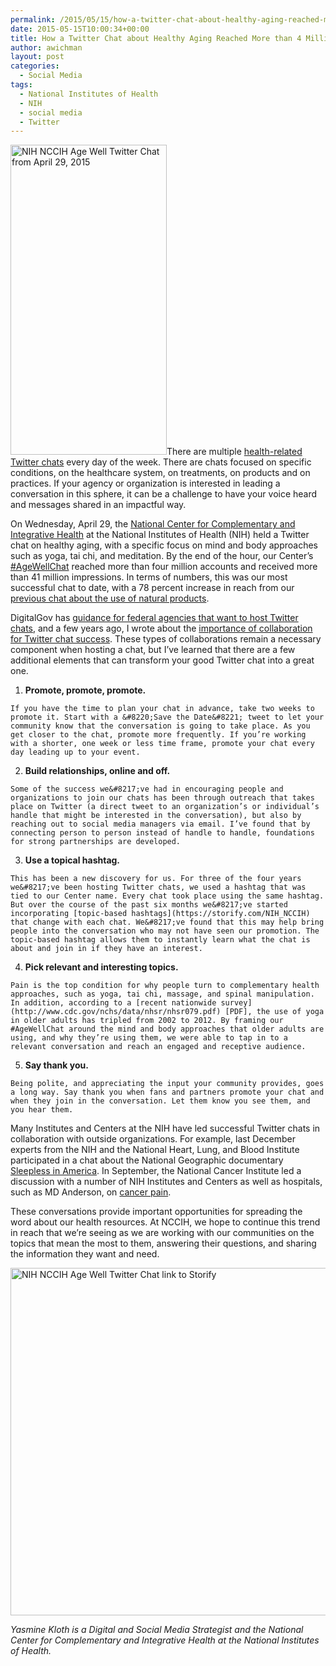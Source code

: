 ```yaml
---
permalink: /2015/05/15/how-a-twitter-chat-about-healthy-aging-reached-more-than-4-million-people/
date: 2015-05-15T10:00:34+00:00
title: How a Twitter Chat about Healthy Aging Reached More than 4 Million People
author: awichman
layout: post
categories:
  - Social Media
tags:
  - National Institutes of Health
  - NIH
  - social media
  - Twitter
---
```


[<img class="alignright wp-image-272432 size-full" src="https://s3.amazonaws.com/sitesusa/wp-content/uploads/sites/212/2015/05/250-x-496-NIH-NCCIH-april-29-2015-Age-Well-Twitter-chat.jpg" alt="NIH NCCIH Age Well Twitter Chat from April 29, 2015" width="250" height="496" />](https://twitter.com/NIH_NCCIH/status/593476278784753664/photo/1)There are multiple [health-related Twitter chats](http://www.symplur.com/healthcare-hashtags/tweet-chats/) every day of the week. There are chats focused on specific conditions, on the healthcare system, on treatments, on products and on practices. If your agency or organization is interested in leading a conversation in this sphere, it can be a challenge to have your voice heard and messages shared in an impactful way.

On Wednesday, April 29, the [National Center for Complementary and Integrative Health](https://nccih.nih.gov/) at the National Institutes of Health (NIH) held a Twitter chat on healthy aging, with a specific focus on mind and body approaches such as yoga, tai chi, and meditation. By the end of the hour, our Center’s [#AgeWellChat](https://twitter.com/search?f=realtime&q=%23agewellchat&src=typd) reached more than four million accounts and received more than 41 million impressions. In terms of numbers, this was our most successful chat to date, with a 78 percent increase in reach from our [previous chat about the use of natural products](https://storify.com/NIH_NCCIH/nccih-use-of-natural-products-twitter-chat-highlig).

DigitalGov has [guidance for federal agencies that want to host Twitter chats](https://www.digitalgov.gov/2013/10/16/twitter-chats-for-federal-agencies/ "Twitter Chat Guidance for Federal Agencies"), and a few years ago, I wrote about the [importance of collaboration for Twitter chat success](https://www.digitalgov.gov/2013/05/10/nih-twitter-chats-collaborations-multiply-successes/). These types of collaborations remain a necessary component when hosting a chat, but I’ve learned that there are a few additional elements that can transform your good Twitter chat into a great one.

  1. **Promote, promote, promote.**
  
    If you have the time to plan your chat in advance, take two weeks to promote it. Start with a &#8220;Save the Date&#8221; tweet to let your community know that the conversation is going to take place. As you get closer to the chat, promote more frequently. If you’re working with a shorter, one week or less time frame, promote your chat every day leading up to your event.
  2. **Build relationships, online and off.**
  
    Some of the success we&#8217;ve had in encouraging people and organizations to join our chats has been through outreach that takes place on Twitter (a direct tweet to an organization’s or individual’s handle that might be interested in the conversation), but also by reaching out to social media managers via email. I’ve found that by connecting person to person instead of handle to handle, foundations for strong partnerships are developed.
  3. **Use a topical hashtag.**
  
    This has been a new discovery for us. For three of the four years we&#8217;ve been hosting Twitter chats, we used a hashtag that was tied to our Center name. Every chat took place using the same hashtag. But over the course of the past six months we&#8217;ve started incorporating [topic-based hashtags](https://storify.com/NIH_NCCIH) that change with each chat. We&#8217;ve found that this may help bring people into the conversation who may not have seen our promotion. The topic-based hashtag allows them to instantly learn what the chat is about and join in if they have an interest.
  4. **Pick relevant and interesting topics.**
  
    Pain is the top condition for why people turn to complementary health approaches, such as yoga, tai chi, massage, and spinal manipulation. In addition, according to a [recent nationwide survey](http://www.cdc.gov/nchs/data/nhsr/nhsr079.pdf) [PDF], the use of yoga in older adults has tripled from 2002 to 2012. By framing our #AgeWellChat around the mind and body approaches that older adults are using, and why they’re using them, we were able to tap in to a relevant conversation and reach an engaged and receptive audience.
  5. **Say thank you.**
  
    Being polite, and appreciating the input your community provides, goes a long way. Say thank you when fans and partners promote your chat and when they join in the conversation. Let them know you see them, and you hear them.

Many Institutes and Centers at the NIH have led successful Twitter chats in collaboration with outside organizations. For example, last December experts from the NIH and the National Heart, Lung, and Blood Institute participated in a chat about the National Geographic documentary [Sleepless in America](https://storify.com/NIH/sleepless-in-america-sleepchat). In September, the National Cancer Institute led a discussion with a number of NIH Institutes and Centers as well as hospitals, such as MD Anderson, on [cancer pain](https://storify.com/NCIMedia/nci-twitter-chat-on-cancer-pain-management-1).

These conversations provide important opportunities for spreading the word about our health resources. At NCCIH, we hope to continue this trend in reach that we’re seeing as we are working with our communities on the topics that mean the most to them, answering their questions, and sharing the information they want and need.

[<img class="aligncenter wp-image-272472 size-full" src="https://s3.amazonaws.com/sitesusa/wp-content/uploads/sites/212/2015/05/588-x-556-NIH-NCCIH-April-29-2015-Age-Well-Twitter-Chat-link-Storify-tweet.jpg" alt="NIH NCCIH Age Well Twitter Chat link to Storify" width="588" height="556" />](https://twitter.com/NIH_NCCIH/status/594204933395714049)

<div class="hdivider">
</div>

_Yasmine Kloth is a Digital and Social Media Strategist and the National Center for Complementary and Integrative Health at the National Institutes of Health._
